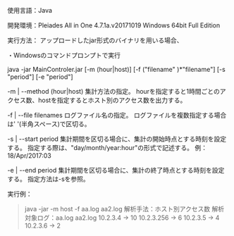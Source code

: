 使用言語：Java

開発環境：Pleiades All in One 4.7.1a.v20171019 Windows 64bit Full Edition


実行方法：
アップロードしたjar形式のバイナリを用いる場合、

・Windowsのコマンドプロンプトで実行

  java -jar MainControler.jar [-m (hour|host)] [-f ("filename" )*"filename"]
                              [-s "period"] [-e "period"]
                              
  -m | --method (hour|host)
    集計方法の指定。
    hourを指定すると1時間ごとのアクセス数、hostを指定するとホスト別のアクセス数を出力する。
    
  -f | --file filenames
    ログファイル名の指定。
    ログファイルを複数指定する場合は' '(半角スペース)で区切る。
    
  -s | --start period
    集計期間を区切る場合に、集計の開始時点とする時刻を設定する。
    指定する際は、"day/month/year:hour"の形式で記述する。
    例：18/Apr/2017:03
    
  -e | --end period
    集計期間を区切る場合に、集計の終了時点とする時刻を設定する。
    指定方法は-sを参照。
    
    
実行例：

> java -jar -m host -f aa.log aa2.log
解析手法：ホスト別アクセス数
解析対象ログ：aa.log aa2.log
10.2.3.4 -> 10
10.2.3.256 -> 6
10.2.3.5 -> 4
10.2.3.6 -> 2

